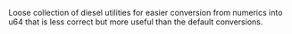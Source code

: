 Loose collection of diesel utilities for easier conversion from numerics into u64
that is less correct but more useful than the default conversions.
